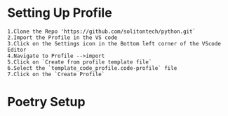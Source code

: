 # Setting Up Profile

    1.Clone the Repo 'https://github.com/solitontech/python.git`
    2.Import the Profile in the VS code
    3.Click on the Settings icon in the Bottom left corner of the VScode Editor
    4.Navigate to Profile -->import
    5.Click on `Create from profile template file`
    6.Select the `template_code_profile.code-profile` file
    7.Click on the `Create Profile`

# Poetry Setup
